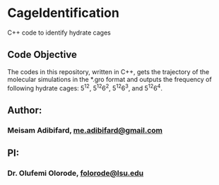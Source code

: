 # CageIdentification
C++ code to identify hydrate cages

## Code Objective
The codes in this repository, written in C++, gets the trajectory of the molecular simulations in the *.gro format and outputs the frequency of following hydrate cages: 5<sup>12</sup>, 5<sup>12</sup>6<sup>2</sup>, 5<sup>12</sup>6<sup>3</sup>, and 5<sup>12</sup>6<sup>4</sup>. 

## Author:
### Meisam Adibifard, me.adibifard@gmail.com

## PI:
### Dr. Olufemi Olorode, folorode@lsu.edu
